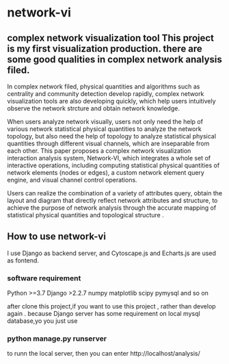# network-vi
complex network visualization tool 
This project is my first visualization production. 
**there are some good qualities in complex network analysis filed.**
---
In complex network filed, physical quantities and algorithms such as centrality and community detection develop rapidly, complex network visualization tools are also developing quickly, which help users intuitively observe the network strcture and obtain network knowledge.

When users analyze network visually, users not only need the help of various network statistical physical quantities to analyze the network topology, but also need the help of topology to analyze statistical physical quantities through different visual channels, which are inseparable from each other. This paper proposes a complex network visualization interaction analysis system, Network-VI,  which integrates a whole set of interactive operations, including computing statistical physical quantities of network elements (nodes or edges), a custom network element query engine, and visual channel control operations.

Users can realize the combination of a variety of attributes query, obtain the layout and diagram that directly reflect network attributes and structure, to achieve the purpose of network analysis through the accurate mapping of statistical physical quantities and topological structure . 

## How to use network-vi

I use Django as backend server, and Cytoscape.js and Echarts.js are used as fontend.

### software requirement
Python >=3.7
Django >2.2.7
numpy
matplotlib
scipy
pymysql
and so on

after clone this project,if you want to use this project , rather than develop again .
because Django server has some requirement on local mysql database,yo
you just use
### python manage.py runserver
to runn the local server, then you can enter http://localhost/analysis/ 


